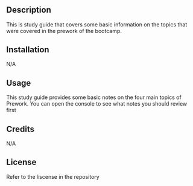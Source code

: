 # <prework-studyguide>

## Description

This is study guide that covers some basic information on the topics that were covered in the prework of the bootcamp.

## Installation

N/A

## Usage

This study guide provides some basic notes on the four main topics of Prework. You can open the console to see what notes you should review first

## Credits

N/A

## License

Refer to the liscense in the repository

